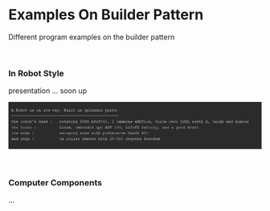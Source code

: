 # Examples On Builder Pattern

Different program examples on the builder pattern

<br>

### In Robot Style

presentation ... soon up

![the index image](/images/arobotonway.jpg) 

<br>

### Computer Components

...
